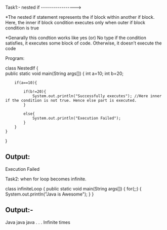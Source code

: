 Task1:- nested if
----------------->

*The nested if statement represents the if block within another if block. Here, the inner if block condition executes only when outer if block condition is true

*Genarally this condtion works like yes (or) No type if the condition satisfies, it executes some block of code. Otherwise, it doesn’t execute the code


Program:

class NestedIf
{   
    public static void main(String args[]) 
    { 
          int a=10; 
          int b=20; 
        
        if(a==10){ 
  
            if(b!=20){ 
                System.out.println("Successfully executes"); //Here inner if the condition is not true. Hence else part is executed.
            } 
            
            else{ 
                System.out.println("Execution Failed"); 
            } 
        } 
    } 
} 

Output:
-------
Execution Failed

Task2: when for loop becomes infinite.

class infiniteLoop
{
  public static void main(String args[])
  {
    for(;;)
     {
       System.out.println("Java is Awesome");
     }
}


Output:-
--------
Java 
java 
java 
.
.
.
Infinite times
